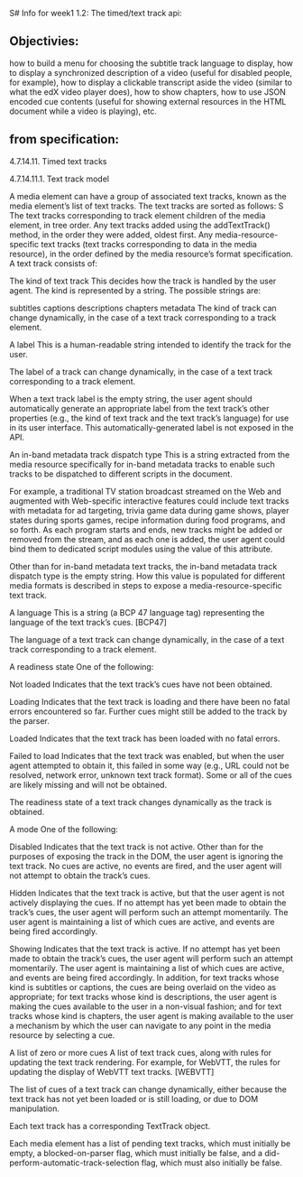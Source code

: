 S# Info for week1 1.2: The timed/text track api:

## Objectivies:

how to  build a menu for choosing the subtitle track language to display,
how to display a synchronized description of a video (useful for disabled people, for example),
how to display a clickable transcript aside the video (similar to what the edX video player does),
how to show chapters,
how to use JSON encoded cue contents (useful for showing external resources in the HTML document while a video is playing),
etc.


## from specification: 

4.7.14.11. Timed text tracks

4.7.14.11.1. Text track model

A media element can have a group of associated text tracks, known as the media element’s list of text tracks. The text tracks are sorted as follows:
S
The text tracks corresponding to track element children of the media element, in tree order.
Any text tracks added using the addTextTrack() method, in the order they were added, oldest first.
Any media-resource-specific text tracks (text tracks corresponding to data in the media resource), in the order defined by the media resource’s format specification.
A text track consists of:

The kind of text track
This decides how the track is handled by the user agent. The kind is represented by a string. The possible strings are:

subtitles
captions
descriptions
chapters
metadata
The kind of track can change dynamically, in the case of a text track corresponding to a track element.

A label
This is a human-readable string intended to identify the track for the user.

The label of a track can change dynamically, in the case of a text track corresponding to a track element.

When a text track label is the empty string, the user agent should automatically generate an appropriate label from the text track’s other properties (e.g., the kind of text track and the text track’s language) for use in its user interface. This automatically-generated label is not exposed in the API.

An in-band metadata track dispatch type
This is a string extracted from the media resource specifically for in-band metadata tracks to enable such tracks to be dispatched to different scripts in the document.

For example, a traditional TV station broadcast streamed on the Web and augmented with Web-specific interactive features could include text tracks with metadata for ad targeting, trivia game data during game shows, player states during sports games, recipe information during food programs, and so forth. As each program starts and ends, new tracks might be added or removed from the stream, and as each one is added, the user agent could bind them to dedicated script modules using the value of this attribute.

Other than for in-band metadata text tracks, the in-band metadata track dispatch type is the empty string. How this value is populated for different media formats is described in steps to expose a media-resource-specific text track.

A language
This is a string (a BCP 47 language tag) representing the language of the text track’s cues. [BCP47]

The language of a text track can change dynamically, in the case of a text track corresponding to a track element.

A readiness state
One of the following:

Not loaded
Indicates that the text track’s cues have not been obtained.

Loading
Indicates that the text track is loading and there have been no fatal errors encountered so far. Further cues might still be added to the track by the parser.

Loaded
Indicates that the text track has been loaded with no fatal errors.

Failed to load
Indicates that the text track was enabled, but when the user agent attempted to obtain it, this failed in some way (e.g., URL could not be resolved, network error, unknown text track format). Some or all of the cues are likely missing and will not be obtained.

The readiness state of a text track changes dynamically as the track is obtained.

A mode
One of the following:

Disabled
Indicates that the text track is not active. Other than for the purposes of exposing the track in the DOM, the user agent is ignoring the text track. No cues are active, no events are fired, and the user agent will not attempt to obtain the track’s cues.

Hidden
Indicates that the text track is active, but that the user agent is not actively displaying the cues. If no attempt has yet been made to obtain the track’s cues, the user agent will perform such an attempt momentarily. The user agent is maintaining a list of which cues are active, and events are being fired accordingly.

Showing
Indicates that the text track is active. If no attempt has yet been made to obtain the track’s cues, the user agent will perform such an attempt momentarily. The user agent is maintaining a list of which cues are active, and events are being fired accordingly. In addition, for text tracks whose kind is subtitles or captions, the cues are being overlaid on the video as appropriate; for text tracks whose kind is descriptions, the user agent is making the cues available to the user in a non-visual fashion; and for text tracks whose kind is chapters, the user agent is making available to the user a mechanism by which the user can navigate to any point in the media resource by selecting a cue.

A list of zero or more cues
A list of text track cues, along with rules for updating the text track rendering. For example, for WebVTT, the rules for updating the display of WebVTT text tracks. [WEBVTT]

The list of cues of a text track can change dynamically, either because the text track has not yet been loaded or is still loading, or due to DOM manipulation.

Each text track has a corresponding TextTrack object.

Each media element has a list of pending text tracks, which must initially be empty, a blocked-on-parser flag, which must initially be false, and a did-perform-automatic-track-selection flag, which must also initially be false.
